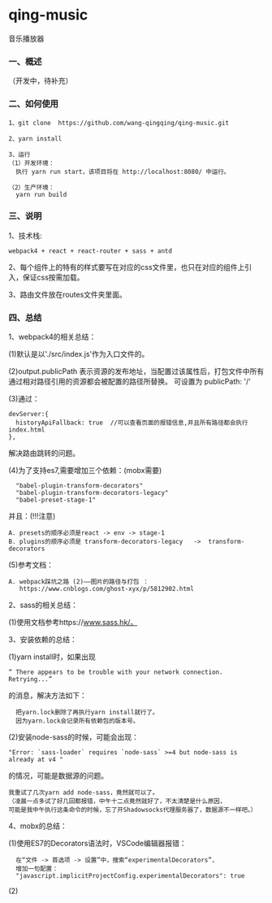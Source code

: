# qing-music
音乐播放器

### 一、概述

  （开发中，待补充）

### 二、如何使用

    1、git clone  https://github.com/wang-qingqing/qing-music.git
    
    2、yarn install
        
    3、运行
    （1）开发环境：
      执行 yarn run start，该项目将在 http://localhost:8080/ 中运行。
      
    （2）生产环境：
      yarn run build


### 三、说明

1、技术栈:

    webpack4 + react + react-router + sass + antd 

2、每个组件上的特有的样式要写在对应的css文件里，也只在对应的组件上引入，保证css按需加载。

3、路由文件放在routes文件夹里面。


### 四、总结
1、webpack4的相关总结：

  (1)默认是以'./src/index.js'作为入口文件的。

  (2)output.publicPath 
    表示资源的发布地址，当配置过该属性后，打包文件中所有通过相对路径引用的资源都会被配置的路径所替换。
    可设置为 publicPath: '/'

  (3)通过：

    devServer:{
      historyApiFallback: true  //可以查看页面的报错信息,并且所有路径都会执行index.html
    },

  解决路由跳转的问题。

  (4)为了支持es7,需要增加三个依赖：(mobx需要)
  
      "babel-plugin-transform-decorators"
      "babel-plugin-transform-decorators-legacy"
      "babel-preset-stage-1"

  并且：(!!!注意)
  
    A. presets的顺序必须是react -> env -> stage-1
    B. plugins的顺序必须是 transform-decorators-legacy   ->  transform-decorators

  (5)参考文档：

    A. webpack踩坑之路 (2)——图片的路径与打包 ：
       https://www.cnblogs.com/ghost-xyx/p/5812902.html


2、sass的相关总结：

  (1)使用文档参考https://www.sass.hk/。
 
3、安装依赖的总结：

  (1)yarn install时，如果出现

    “ There appears to be trouble with your network connection. Retrying...”
  的消息，解决方法如下：

      把yarn.lock删除了再执行yarn install就行了。
      因为yarn.lock会记录所有依赖包的版本号。

  (2)安装node-sass的时候，可能会出现：

    "Error: `sass-loader` requires `node-sass` >=4 but node-sass is already at v4 "

  的情况，可能是数据源的问题。

    我重试了几次yarn add node-sass，竟然就可以了。
    （凌晨一点多试了好几回都报错，中午十二点竟然就好了，不太清楚是什么原因，
    可能是我中午执行这条命令的时候，忘了开Shadowsocks代理服务器了，数据源不一样吧。）
  
4、mobx的总结：

  (1)使用ES7的Decorators语法时，VSCode编辑器报错：

      在“文件 -> 首选项 -> 设置”中，搜索“experimentalDecorators”，
      增加一句配置：
      "javascript.implicitProjectConfig.experimentalDecorators": true

  (2)

 




